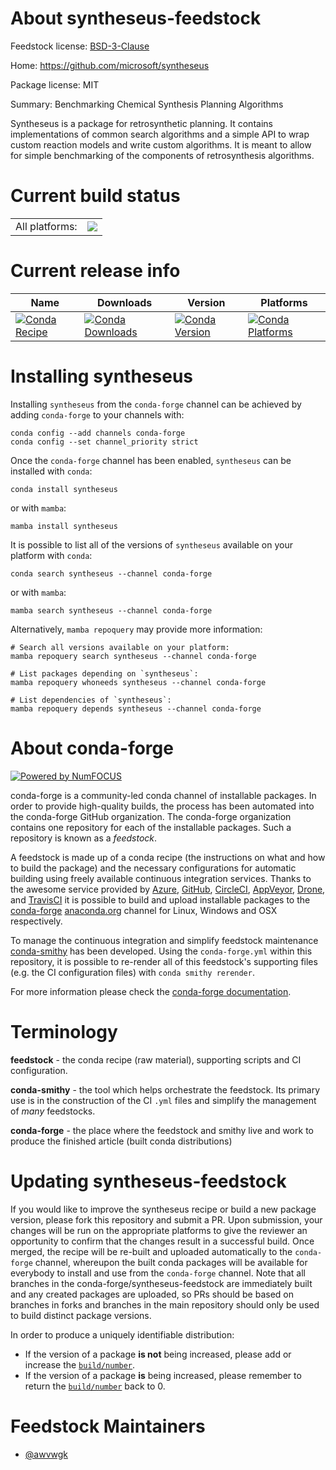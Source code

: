 About syntheseus-feedstock
==========================

Feedstock license: [BSD-3-Clause](https://github.com/conda-forge/syntheseus-feedstock/blob/main/LICENSE.txt)

Home: https://github.com/microsoft/syntheseus

Package license: MIT

Summary: Benchmarking Chemical Synthesis Planning Algorithms

Syntheseus is a package for retrosynthetic planning. It contains implementations
of common search algorithms and a simple API to wrap custom reaction models and
write custom algorithms. It is meant to allow for simple benchmarking of
the components of retrosynthesis algorithms.


Current build status
====================


<table><tr><td>All platforms:</td>
    <td>
      <a href="https://dev.azure.com/conda-forge/feedstock-builds/_build/latest?definitionId=19628&branchName=main">
        <img src="https://dev.azure.com/conda-forge/feedstock-builds/_apis/build/status/syntheseus-feedstock?branchName=main">
      </a>
    </td>
  </tr>
</table>

Current release info
====================

| Name | Downloads | Version | Platforms |
| --- | --- | --- | --- |
| [![Conda Recipe](https://img.shields.io/badge/recipe-syntheseus-green.svg)](https://anaconda.org/conda-forge/syntheseus) | [![Conda Downloads](https://img.shields.io/conda/dn/conda-forge/syntheseus.svg)](https://anaconda.org/conda-forge/syntheseus) | [![Conda Version](https://img.shields.io/conda/vn/conda-forge/syntheseus.svg)](https://anaconda.org/conda-forge/syntheseus) | [![Conda Platforms](https://img.shields.io/conda/pn/conda-forge/syntheseus.svg)](https://anaconda.org/conda-forge/syntheseus) |

Installing syntheseus
=====================

Installing `syntheseus` from the `conda-forge` channel can be achieved by adding `conda-forge` to your channels with:

```
conda config --add channels conda-forge
conda config --set channel_priority strict
```

Once the `conda-forge` channel has been enabled, `syntheseus` can be installed with `conda`:

```
conda install syntheseus
```

or with `mamba`:

```
mamba install syntheseus
```

It is possible to list all of the versions of `syntheseus` available on your platform with `conda`:

```
conda search syntheseus --channel conda-forge
```

or with `mamba`:

```
mamba search syntheseus --channel conda-forge
```

Alternatively, `mamba repoquery` may provide more information:

```
# Search all versions available on your platform:
mamba repoquery search syntheseus --channel conda-forge

# List packages depending on `syntheseus`:
mamba repoquery whoneeds syntheseus --channel conda-forge

# List dependencies of `syntheseus`:
mamba repoquery depends syntheseus --channel conda-forge
```


About conda-forge
=================

[![Powered by
NumFOCUS](https://img.shields.io/badge/powered%20by-NumFOCUS-orange.svg?style=flat&colorA=E1523D&colorB=007D8A)](https://numfocus.org)

conda-forge is a community-led conda channel of installable packages.
In order to provide high-quality builds, the process has been automated into the
conda-forge GitHub organization. The conda-forge organization contains one repository
for each of the installable packages. Such a repository is known as a *feedstock*.

A feedstock is made up of a conda recipe (the instructions on what and how to build
the package) and the necessary configurations for automatic building using freely
available continuous integration services. Thanks to the awesome service provided by
[Azure](https://azure.microsoft.com/en-us/services/devops/), [GitHub](https://github.com/),
[CircleCI](https://circleci.com/), [AppVeyor](https://www.appveyor.com/),
[Drone](https://cloud.drone.io/welcome), and [TravisCI](https://travis-ci.com/)
it is possible to build and upload installable packages to the
[conda-forge](https://anaconda.org/conda-forge) [anaconda.org](https://anaconda.org/)
channel for Linux, Windows and OSX respectively.

To manage the continuous integration and simplify feedstock maintenance
[conda-smithy](https://github.com/conda-forge/conda-smithy) has been developed.
Using the ``conda-forge.yml`` within this repository, it is possible to re-render all of
this feedstock's supporting files (e.g. the CI configuration files) with ``conda smithy rerender``.

For more information please check the [conda-forge documentation](https://conda-forge.org/docs/).

Terminology
===========

**feedstock** - the conda recipe (raw material), supporting scripts and CI configuration.

**conda-smithy** - the tool which helps orchestrate the feedstock.
                   Its primary use is in the construction of the CI ``.yml`` files
                   and simplify the management of *many* feedstocks.

**conda-forge** - the place where the feedstock and smithy live and work to
                  produce the finished article (built conda distributions)


Updating syntheseus-feedstock
=============================

If you would like to improve the syntheseus recipe or build a new
package version, please fork this repository and submit a PR. Upon submission,
your changes will be run on the appropriate platforms to give the reviewer an
opportunity to confirm that the changes result in a successful build. Once
merged, the recipe will be re-built and uploaded automatically to the
`conda-forge` channel, whereupon the built conda packages will be available for
everybody to install and use from the `conda-forge` channel.
Note that all branches in the conda-forge/syntheseus-feedstock are
immediately built and any created packages are uploaded, so PRs should be based
on branches in forks and branches in the main repository should only be used to
build distinct package versions.

In order to produce a uniquely identifiable distribution:
 * If the version of a package **is not** being increased, please add or increase
   the [``build/number``](https://docs.conda.io/projects/conda-build/en/latest/resources/define-metadata.html#build-number-and-string).
 * If the version of a package **is** being increased, please remember to return
   the [``build/number``](https://docs.conda.io/projects/conda-build/en/latest/resources/define-metadata.html#build-number-and-string)
   back to 0.

Feedstock Maintainers
=====================

* [@awvwgk](https://github.com/awvwgk/)

